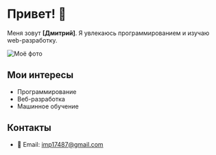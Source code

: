 # Привет! 👋

Меня зовут **[Дмитрий]**. Я увлекаюсь программированием и изучаю web-разработку.

![Моё фото](https://via.placeholder.com/150)

## Мои интересы
- Программирование
- Веб-разработка
- Машинное обучение

## Контакты
- 📧 Email: imp17487@gmail.com
